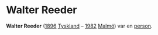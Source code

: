 # Walter Reeder

**Walter Reeder** ([1896](1896) [Tyskland](Tyskland) – [1982](1982) [Malmö](Malmö)) var en [person](person).
